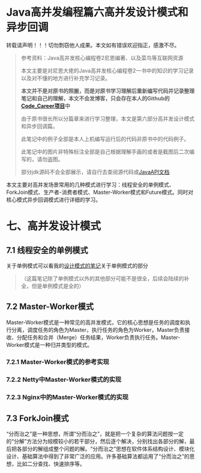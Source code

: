 # Java高并发编程篇六高并发设计模式和异步回调

转载请声明！！！切勿剽窃他人成果。本文如有错误欢迎指正，感激不尽。

> 参考资料：Java高并发核心编程卷2尼恩编著、以及菜鸟等互联网资源
>
> 本文主要是对尼恩大佬的Java高并发核心编程卷2一书中的知识的学习记录以及对不懂的地方进行补充学习记录。
>
> **本文并不是对原书的照搬，而是对原书学习理解后重新编写代码并记录整理笔记和自己的理解，本文不会发博客，只会存在本人的Github的[Code_Career项目](https://github.com/Loserfromlazy/Code_Career)中**
>
> 由于原书很长所以分篇章来进行学习整理，本文是第六部分高并发设计模式和异步回调篇。
>
> 此笔记中的例子全部是本人上机编写运行后的代码非原书中的代码例子。
>
> 此笔记中的图片非特殊标注全部是自己根据理解手画的或者是截图后二次编写的，请勿盗图。
>
> 部分jdk源码不会全部展示，请自行去查阅源代码或[JavaAPI文档](https://docs.oracle.com/javase/8/docs/api/)

本文主要对高并发场景常用的几种模式进行学习：线程安全的单例模式、ForkJoin模式、生产者-消费者模式、Master-Worker模式和Future模式。同时对核心模式异步回调模式进行详细的学习。

# 七、高并发设计模式

## 7.1 线程安全的单例模式

关于单例模式可以看我的[设计模式的笔记](https://github.com/Loserfromlazy/Code_Career/blob/master/java/%E8%AE%BE%E8%AE%A1%E6%A8%A1%E5%BC%8F.md)关于单例模式的部分

> （这篇笔记除了单例模式以外的其他部分可能不是很全，后续会陆续的补全，但是单例模式是全的）

## 7.2 Master-Worker模式

Master-Worker模式是一种常见的高并发模式，它的核心思想是任务的调度和执行分离，调度任务的角色为Master，执行任务的角色为Worker，Master负责接收、分配任务和合并（Merge）任务结果，Worker负责执行任务。Master-Worker模式是一种归并类型的模式。

### 7.2.1 Master-Worker模式的参考实现



### 7.2.2 Netty中Master-Worker模式的实现

### 7.2.3 Nginx中的Master-Worker模式的实现

## 7.3 ForkJoin模式

“分而治之”是一种思想，所谓“分而治之”，就是把一个复杂的算法问题按一定的“分解”方法分为规模较小的若干部分，然后逐个解决，分别找出各部分的解，最后把各部分的解组成整个问题的解。“分而治之”思想在软件体系结构设计、模块化设计、基础算法中得到了非常广泛的应用。许多基础算法都运用了“分而治之”的思想，比如二分查找、快速排序等。













